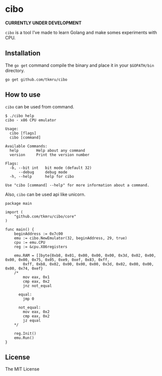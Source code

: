 # cibo

**CURRENTLY UNDER DEVELOPMENT**

```cibo``` is a tool I've made to learn Golang and make somes experiments with CPU.

## Installation
The ```go get``` command compile the binary and place it in your ```$GOPATH/bin``` directory.

```
go get github.com/tkmru/cibo
```

## How to use
```cibo``` can be used from command.

```
$ ./cibo help
cibo - x86 CPU emulator

Usage:
  cibo [flags]
  cibo [command]

Available Commands:
  help        Help about any command
  version     Print the version number

Flags:
  -b, --bit int   bit mode (default 32)
      --debug     debug mode
  -h, --help      help for cibo

Use "cibo [command] --help" for more information about a command.
```

Also, ```cibo``` can be used api like unicorn.

```
package main

import (
	"github.com/tkmru/cibo/core"
)

func main() {
	beginAddress := 0x7c00
	emu := cibo.NewEmulator(32, beginAddress, 29, true)
	cpu := emu.CPU
	reg := &cpu.X86registers

	emu.RAM = []byte{0xb8, 0x01, 0x00, 0x00, 0x00, 0x3d, 0x02, 0x00, 0x00, 0x00, 0x75, 0x05, 0xe9, 0xef, 0x83, 0xff,
		0xff, 0xb8, 0x02, 0x00, 0x00, 0x00, 0x3d, 0x02, 0x00, 0x00, 0x00, 0x74, 0xef}
	/*
	    mov eax, 0x1
	    cmp eax, 0x2
	    jnz not_equal

	  equal:
	    jmp 0

	  not_equal:
	    mov eax, 0x2
	    cmp eax, 0x2
	    jz equal
	*/

	reg.Init()
	emu.Run()
}
```

## License
The MIT License
